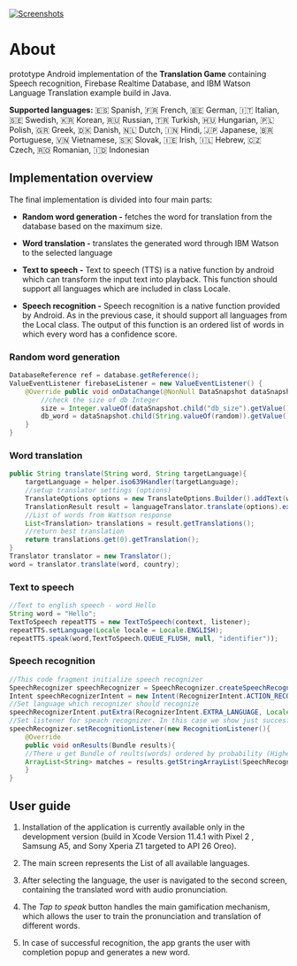 
[![Screenshots](https://github.com/Coder-mano/Polyglot-Pronunciation-Training/blob/master/images/android.png)]()

# About

prototype Android implementation of the **Translation Game** containing Speech recognition, Firebase Realtime Database, and IBM Watson Language Translation example build in Java.

**Supported languages:** 🇪🇸 Spanish, 🇫🇷 French, 🇧🇪 German, 🇮🇹 Italian, 🇸🇪 Swedish, 🇰🇷 Korean, 🇷🇺 Russian, 🇹🇷 Turkish, 🇭🇺 Hungarian, 🇵🇱 Polish, 🇬🇷 Greek, 🇩🇰 Danish, 🇳🇱 Dutch, 🇮🇳 Hindi, 🇯🇵 Japanese, 🇧🇷 Portuguese, 🇻🇳 Vietnamese, 🇸🇰 Slovak, 🇮🇪 Irish, 🇮🇱 Hebrew, 🇨🇿 Czech, 🇷🇴 Romanian, 🇮🇩 Indonesian


## Implementation overview

The final implementation is divided into four main parts:

* **Random word generation -** fetches the word for translation from the database based on the maximum size.

* **Word translation -** translates the generated word through IBM Watson to the selected language

* **Text to speech -** Text to speech (TTS) is a native function by android which can transform the input text into playback. This function should support all languages which are included in class Locale.

* **Speech recognition -** Speech recognition is a native function provided by Android. As in the previous case, it should support all languages from the Local class. The output of this function is an ordered list of words in which every word has a confidence score.

### Random word generation 
```java
DatabaseReference ref = database.getReference(); 
ValueEventListener firebaseListener = new ValueEventListener() { 
    @Override public void onDataChange(@NonNull DataSnapshot dataSnapshot) {
        //check the size of db Integer 
        size = Integer.valueOf(dataSnapshot.child("db_size").getValue().toString()); //Generate random word from DB int random = ThreadLocalRandom.current().nextInt(1, size); 
        db_word = dataSnapshot.child(String.valueOf(random)).getValue().toString();
    }
}
``` 
### Word translation
```java
public String translate(String word, String targetLanguage){ 
    targetLanguage = helper.iso639Handler(targetLanguage); 
    //setup translator settings (options) 
    TranslateOptions options = new TranslateOptions.Builder().addText(word).modelId("en-"+targetLanguage).build(); 
    TranslationResult result = languageTranslator.translate(options).execute().getResult(); 
    //List of words from Wattson response 
    List<Translation> translations = result.getTranslations();
    //return best translation 
    return translations.get(0).getTranslation();
} 
Translator translator = new Translator(); 
word = translator.translate(word, country);
``` 

### Text to speech
```java
//Text to english speech - word Hello
String word = "Hello";
TextToSpeech repeatTTS = new TextToSpeech(context, listener);
repeatTTS.setLanguage(Locale locale = Locale.ENGLISH);
repeatTTS.speak(word,TextToSpeech.QUEUE_FLUSH, null, "identifier"));
``` 

### Speech recognition
```java
//This code fragment initialize speech recognizer
SpeechRecognizer speechRecognizer = SpeechRecognizer.createSpeechRecognizer(this);
Intent speechRecognizerIntent = new Intent(RecognizerIntent.ACTION_RECOGNIZE_SPEECH);
//Set language which recognizer should recognize
speechRecognizerIntent.putExtra(RecognizerIntent.EXTRA_LANGUAGE, Locale.ENGLISH);
//Set listener for speach recognizer. In this case we show just succesfull case. Whole functiun have lot of states (onError, onEndOfSpeech etc.)
speechRecognizer.setRecognitionListener(new RecognitionListener(){
    @Override
    public void onResults(Bundle results){
    //There u get Bundle of reults(words) ordered by probability (Highest to lowest)
    ArrayList<String> matches = results.getStringArrayList(SpeechRecognizer.RESULTS_RECOGNITION);
    }
}
``` 

## User guide
1. Installation of the application is currently available only in the development version (build in Xcode Version 11.4.1 with Pixel 2  , Samsung A5, and Sony Xperia Z1 targeted to API 26 Oreo).

2. The main screen represents the List of all available languages. 
3. After selecting the language, the user is navigated to the second screen, containing the translated word with audio pronunciation.
4. The *Tap to speak* button handles the main gamification mechanism, which allows the user to train the pronunciation and translation of different words.  
5. In case of successful recognition, the app grants the user with completion popup and generates a new word.
